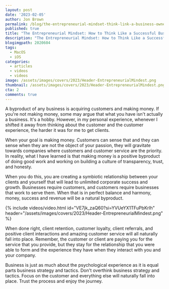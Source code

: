 ```yaml
---
layout: post
date: '2023-02-05'
author: Jon Brown
permalink: /blog/the-entrepreneurial-mindset-think-link-a-business-owner/
published: true
title: "The Entrepreneurial Mindset: How to Think Like a Successful Business Owner"
description: "The Entrepreneurial Mindset: How to Think Like a Successful Business Owner"
blogimgpath: 2020604
tags:
  - MacOS
  - iOS
categories:
  - articles
  - videos
  - videos
image: /assets/images/covers/2023/Header-EntrepreneurialMindest.png
thumbnail: /assets/images/covers/2023/Header-EntrepreneurialMindest.png
cta: 2
comments: true
---
```

A byproduct of any business is acquiring customers and making money. If you're not making money, some may argue that what you have isn't actually a business. It's a hobby. However, in my personal experience, whenever I shifted it away from thinking about the customer and the customer experience, the harder it was for me to get clients.

When your goal is making money. Customers can sense that and they can sense when they are not the object of your passion, they will gravitate towards companies where customers and customer service are the priority. In reality, what I have learned is that making money is a positive byproduct of doing good work and working on building a culture of transparency, trust, and honesty. 

When you do this, you are creating a symbiotic relationship between your clients and yourself that will lead to unlimited corporate success and growth. Businesses require customers, and customers require businesses that work to serve them. When that is in perfect balance and harmony, money, success and revenue will be a natural byproduct.

{% include videos/video.html id="VE7jk_zaQ60?si=YVUeYX1TFuPbKrIh" header="/assets/images/covers/2023/Header-EntrepreneurialMindest.png" %}

When done right, client retention, customer loyalty, client referrals, and positive client interactions and amazing customer service will all naturally fall into place. Remember, the customer or client are paying you for the service that you provide, but they stay for the relationship that you were able to form and the experience they have when they interact with you and your company.

Business is just as much about the psychological experience as it is equal parts business strategy and tactics. Don't overthink business strategy and tactics. Focus on the customer and everything else will naturally fall into place. Trust the process and enjoy the journey. 

